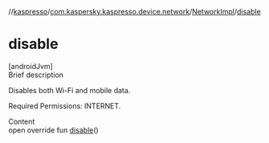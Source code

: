 //[kaspresso](../../index.md)/[com.kaspersky.kaspresso.device.network](../index.md)/[NetworkImpl](index.md)/[disable](disable.md)



# disable  
[androidJvm]  
Brief description  




Disables both Wi-Fi and mobile data.



Required Permissions: INTERNET.



  
Content  
open override fun [disable](disable.md)()  



